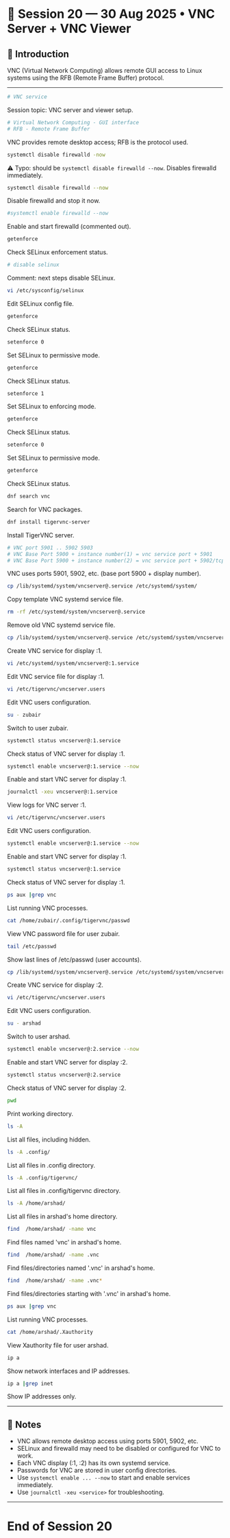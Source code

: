 # 📅 Session 20 — 30 Aug 2025 • VNC Server + VNC Viewer

## 🔹 Introduction
VNC (Virtual Network Computing) allows remote GUI access to Linux systems using the RFB (Remote Frame Buffer) protocol.

---

```bash
# VNC service
```
Session topic: VNC server and viewer setup.

```bash
# Virtual Network Computing - GUI interface
# RFB - Remote Frame Buffer
```
VNC provides remote desktop access; RFB is the protocol used.

```bash
systemctl disable firewalld -now
```
⚠️ Typo: should be `systemctl disable firewalld --now`. Disables firewalld immediately.

```bash
systemctl disable firewalld --now
```
Disable firewalld and stop it now.

```bash
#systemctl enable firewalld --now
```
Enable and start firewalld (commented out).

```bash
getenforce
```
Check SELinux enforcement status.

```bash
# disable selinux
```
Comment: next steps disable SELinux.

```bash
vi /etc/sysconfig/selinux
```
Edit SELinux config file.

```bash
getenforce
```
Check SELinux status.

```bash
setenforce 0
```
Set SELinux to permissive mode.

```bash
getenforce
```
Check SELinux status.

```bash
setenforce 1
```
Set SELinux to enforcing mode.

```bash
getenforce
```
Check SELinux status.

```bash
setenforce 0
```
Set SELinux to permissive mode.

```bash
getenforce
```
Check SELinux status.

```bash
dnf search vnc
```
Search for VNC packages.

```bash
dnf install tigervnc-server
```
Install TigerVNC server.

```bash
# VNC port 5901 .. 5902 5903
# VNC Base Port 5900 + instance number(1) = vnc service port + 5901 
# VNC Base Port 5900 + instance number(2) = vnc service port + 5902/tcp
```
VNC uses ports 5901, 5902, etc. (base port 5900 + display number).

```bash
cp /lib/systemd/system/vncserver@.service /etc/systemd/system/
```
Copy template VNC systemd service file.

```bash
rm -rf /etc/systemd/system/vncserver@.service
```
Remove old VNC systemd service file.

```bash
cp /lib/systemd/system/vncserver@.service /etc/systemd/system/vncserver@:1.service
```
Create VNC service for display :1.

```bash
vi /etc/systemd/system/vncserver@:1.service
```
Edit VNC service file for display :1.

```bash
vi /etc/tigervnc/vncserver.users
```
Edit VNC users configuration.

```bash
su - zubair
```
Switch to user zubair.

```bash
systemctl status vncserver@:1.service
```
Check status of VNC server for display :1.

```bash
systemctl enable vncserver@:1.service --now
```
Enable and start VNC server for display :1.

```bash
journalctl -xeu vncserver@:1.service
```
View logs for VNC server :1.

```bash
vi /etc/tigervnc/vncserver.users
```
Edit VNC users configuration.

```bash
systemctl enable vncserver@:1.service --now
```
Enable and start VNC server for display :1.

```bash
systemctl status vncserver@:1.service
```
Check status of VNC server for display :1.

```bash
ps aux |grep vnc
```
List running VNC processes.

```bash
cat /home/zubair/.config/tigervnc/passwd
```
View VNC password file for user zubair.

```bash
tail /etc/passwd
```
Show last lines of /etc/passwd (user accounts).

```bash
cp /lib/systemd/system/vncserver@.service /etc/systemd/system/vncserver@:2.service
```
Create VNC service for display :2.

```bash
vi /etc/tigervnc/vncserver.users
```
Edit VNC users configuration.

```bash
su - arshad
```
Switch to user arshad.

```bash
systemctl enable vncserver@:2.service --now
```
Enable and start VNC server for display :2.

```bash
systemctl status vncserver@:2.service
```
Check status of VNC server for display :2.

```bash
pwd
```
Print working directory.

```bash
ls -A
```
List all files, including hidden.

```bash
ls -A .config/
```
List all files in .config directory.

```bash
ls -A .config/tigervnc/
```
List all files in .config/tigervnc directory.

```bash
ls -A /home/arshad/
```
List all files in arshad's home directory.

```bash
find  /home/arshad/ -name vnc
```
Find files named 'vnc' in arshad's home.

```bash
find  /home/arshad/ -name .vnc
```
Find files/directories named '.vnc' in arshad's home.

```bash
find  /home/arshad/ -name .vnc*
```
Find files/directories starting with '.vnc' in arshad's home.

```bash
ps aux |grep vnc
```
List running VNC processes.

```bash
cat /home/arshad/.Xauthority
```
View Xauthority file for user arshad.

```bash
ip a
```
Show network interfaces and IP addresses.

```bash
ip a |grep inet
```
Show IP addresses only.

---

## 📝 Notes
- VNC allows remote desktop access using ports 5901, 5902, etc.
- SELinux and firewalld may need to be disabled or configured for VNC to work.
- Each VNC display (:1, :2) has its own systemd service.
- Passwords for VNC are stored in user config directories.
- Use `systemctl enable ... --now` to start and enable services immediately.
- Use `journalctl -xeu <service>` for troubleshooting.

---

# End of Session 20